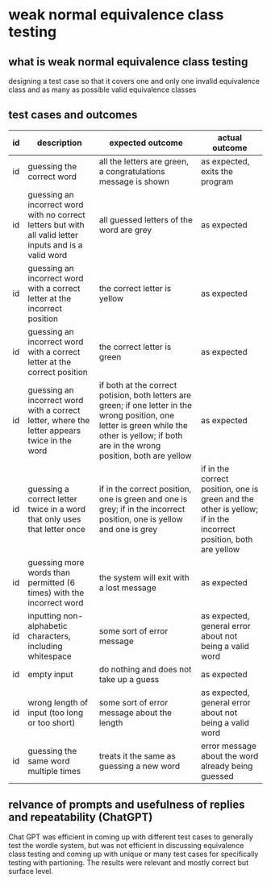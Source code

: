 # weak normal equivalence class testing
## what is weak normal equivalence class testing
designing a test case so that it covers one and only one invalid equivalence class and as many as possible valid equivalence classes
## test cases and outcomes
| id | description | expected outcome | actual outcome |
| ----------- | ----------- | ----------- | ----------- |
| id | guessing the correct word | all the letters are green, a congratulations message is shown | as expected, exits the program |
| id | guessing an incorrect word with no correct letters but with all valid letter inputs and is a valid word | all guessed letters of the word are grey | as expected |
| id | guessing an incorrect word with a correct letter at the incorrect position | the correct letter is yellow | as expected |
| id | guessing an incorrect word with a correct letter at the correct position | the correct letter is green | as expected |
| id | guessing an incorrect word with a correct letter, where the letter appears twice in the word | if both at the correct potision, both letters are green; if one letter in the wrong position, one letter is green while the other is yellow; if both are in the wrong position, both are yellow | as expected |
| id | guessing a correct letter twice in a word that only uses that letter once | if in the correct position, one is green and one is grey; if in the incorrect position, one is yellow and one is grey | if in the correct position, one is green and the other is yellow; if in the incorrect position, both are yellow|
| id | guessing more words than permitted (6 times) with the incorrect word | the system will exit with a lost message | as expected |
| id | inputting non-alphabetic characters, including whitespace | some sort of error message | as expected, general error about not being a valid word |
| id | empty input | do nothing and does not take up a guess | as expected |
| id | wrong length of input (too long or too short) | some sort of error message about the length | as expected, general error about not being a valid word |
| id | guessing the same word multiple times | treats it the same as guessing a new word | error message about the word already being guessed |


## relvance of prompts and usefulness of replies and repeatability (ChatGPT)
Chat GPT was efficient in coming up with different test cases to generally test the wordle system, but was not efficient in discussing equivalence class testing and coming up with unique or many test cases for specifically testing with partioning. The results were relevant and mostly correct but surface level.